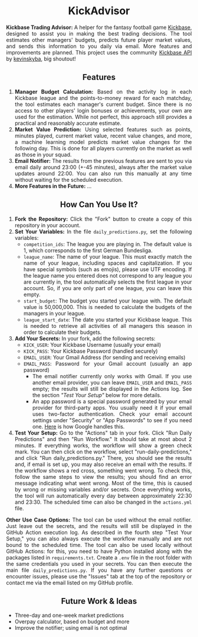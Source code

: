 <h1 align="center">KickAdvisor</h1>

<div align="justify">
  <p>
    <strong>Kickbase Trading Advisor:</strong> A helper for the fantasy football game <a href="https://www.kickbase.com" target="_blank" rel="noopener">Kickbase</a>, designed to assist you in making the best trading decisions. The tool estimates other managers' budgets, predicts future player market values, and sends this information to you daily via email. More features and improvements are planned. This project uses the community <a href="https://kevinskyba.github.io/kickbase-api-doc/index.html" target="_blank" rel="noopener">Kickbase API</a> by <a href="https://github.com/kevinskyba" target="_blank" rel="noopener">kevinskyba</a>, big shoutout!
  </p>
</div>

<h2 align="center">Features</h2>
<div align="justify">
  <ol>
    <li>
      <strong>Manager Budget Calculation:</strong> Based on the activity log in each Kickbase league and the points-to-money reward for each matchday, the tool estimates each manager's current budget. Since there is no access to other players' login bonuses or achievements, your own are used for the estimation. While not perfect, this approach still provides a practical and reasonably accurate estimate.
    </li>
    <li>
      <strong>Market Value Prediction:</strong> Using selected features such as points, minutes played, current market value, recent value changes, and more, a machine learning model predicts market value changes for the following day. This is done for all players currently on the market as well as those in your squad.
    </li>
    <li>
      <strong>Email Notifier:</strong> The results from the previous features are sent to you via email daily around 23:00 (+-45 minutes), always after the market value updates around 22:00. You can also run this manually at any time without waiting for the scheduled execution.
    </li>
    <li>
      <strong>More Features in the Future:</strong> ...
    </li>
  </ol>
</div>

<h2 align="center">How Can You Use It?</h2>

<div align="justify">
  <ol>
    <li><strong>Fork the Repository:</strong> Click the "Fork" button to create a copy of this repository in your account.</li>
    <li>
      <strong>Set Your Variables:</strong> In the file <code>daily_predictions.py</code>, set the following variables:
      <ul>
        <li><code>competition_ids</code>: The league you are playing in. The default value is 1, which corresponds to the first German Bundesliga.</li>
        <li><code>league_name</code>: The name of your league. This must exactly match the name of your league, including spaces and capitalization. If you have special symbols (such as emojis), please use UTF encoding. If the league name you entered does not correspond to any league you are currently in, the tool automatically selects the first league in your account. So, if you are only part of one league, you can leave this empty.</li>
        <li><code>start_budget</code>: The budget you started your league with. The default value is 50,000,000. This is needed to calculate the budgets of the managers in your league.</li>
        <li><code>league_start_date</code>: The date you started your Kickbase league. This is needed to retrieve all activities of all managers this season in order to calculate their budgets.</li>
      </ul>
    </li>
    <li>
      <strong>Add Your Secrets:</strong> In your fork, add the following secrets:
      <ul>
        <li><code>KICK_USER</code>: Your Kickbase Username (usually your email)</li>
        <li><code>KICK_PASS</code>: Your Kickbase Password (handled securely)</li>
        <li><code>EMAIL_USER</code>: Your Gmail Address (for sending and receiving emails)</li>
        <li><code>EMAIL_PASS</code>: Password for your Gmail account (usually an app password)
          <ul>
            <li>The email notifier currently only works with Gmail. If you use another email provider, you can leave <code>EMAIL_USER</code> and <code>EMAIL_PASS</code> empty; the results will still be displayed in the Actions log. See the section <em>"Test Your Setup"</em> below for more details.</li>
            <li>An app password is a special password generated by your email provider for third-party apps. You usually need it if your email uses two-factor authentication. Check your email account settings under "Security" or "App Passwords" to see if you need one. <a href="https://support.google.com/mail/answer/185833?hl=en" rel="noopener">Here</a> is how Google handles this.</li>
          </ul>
        </li>
      </ul>
    </li>
    <li>
      <strong>Test Your Setup:</strong> Go to the "Actions" tab in your fork. Click "Run Daily Predictions" and then "Run Workflow." It should take at most about 2 minutes. If everything works, the workflow will show a green check mark. You can then click on the workflow, select "run-daily-predictions," and click "Run daily_predictions.py." There, you should see the results and, if email is set up, you may also receive an email with the results. If the workflow shows a red cross, something went wrong. To check this, follow the same steps to view the results; you should find an error message indicating what went wrong. Most of the time, this is caused by wrong or missing variables and/or secrets. Once everything works, the tool will run automatically every day between approximately 22:30 and 23:30. The scheduled time can also be changed in the <code>actions.yml</code> file.
    </li>
  </ol>
</div>

<div align="justify">
  <strong>Other Use Case Options:</strong> The tool can be used without the email notifier. Just leave out the secrets, and the results will still be displayed in the GitHub Action execution log. As described in the fourth step "Test Your Setup," you can also always execute the workflow manually and are not bound to the scheduled time. The tool can also be used locally without GitHub Actions: for this, you need to have Python installed along with the packages listed in <code>requirements.txt</code>. Create a <code>.env</code> file in the root folder with the same credentials you used in your secrets. You can then execute the main file <code>daily_predictions.py</code>. If you have any further questions or encounter issues, please use the "Issues" tab at the top of the repository or contact me via the email listed on my GitHub profile.
</div>

<h2 align="center">Future Work & Ideas</h2>
<ul>
  <li>Three-day and one-week market predictions</li>
  <li>Overpay calculator, based on budget and more</li>
  <li>Improve the notifier; using email is not optimal</li>
</ul>
